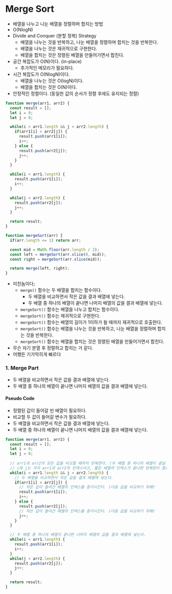 # Merge Sort
- 배열을 나누고 나눈 배열을 정렬하며 합치는 방법
- O(NlogN)
- Divide and Conquer (분할 정복) Strategy
  - 배열을 나누는 것을 반복하고, 나눈 배열을 정렬하며 합치는 것을 반복한다.
  - 배열을 나누는 것은 재귀적으로 구현한다.
  - 배열을 합치는 것은 정렬된 배열을 만들어가면서 합친다.
- 공간 복잡도가 O(N)이다. (in-place)
  - 추가적인 메모리가 필요하다.
- 시간 복잡도가 O(NlogN)이다.
  - 배열을 나누는 것은 O(logN)이다.
  - 배열을 합치는 것은 O(N)이다.
- 안정적인 정렬이다. (동일한 값의 순서가 정렬 후에도 유지되는 정렬)

```javascript
function merge(arr1, arr2) {
  const result = [];
  let i = 0;
  let j = 0;

  while(i < arr1.length && j < arr2.length) {
    if(arr1[i] < arr2[j]) {
      result.push(arr1[i]);
      i++;
    } else {
      result.push(arr2[j]);
      j++;
    }
  }

  while(i < arr1.length) {
    result.push(arr1[i]);
    i++;
  }

  while(j < arr2.length) {
    result.push(arr2[j]);
    j++;
  }

  return result;
}

function mergeSort(arr) {
  if(arr.length <= 1) return arr;

  const mid = Math.floor(arr.length / 2);
  const left = mergeSort(arr.slice(0, mid));
  const right = mergeSort(arr.slice(mid));

  return merge(left, right);
}
```
- 미친놈이다;
  - `merge()` 함수는 두 배열을 합치는 함수이다.
    - 두 배열을 비교하면서 작은 값을 결과 배열에 넣는다.
    - 두 배열 중 하나의 배열이 끝나면 나머지 배열의 값을 결과 배열에 넣는다.
  - `mergeSort()` 함수는 배열을 나누고 합치는 함수이다.
  - `mergeSort()` 함수는 재귀적으로 구현한다.
  - `mergeSort()` 함수는 배열의 길이가 1이하가 될 때까지 재귀적으로 호출한다.
  - `mergeSort()` 함수는 배열을 나누는 것을 반복하고, 나눈 배열을 정렬하며 합치는 것을 반복한다.
  - `mergeSort()` 함수는 배열을 합치는 것은 정렬된 배열을 만들어가면서 합친다.
- 무슨 자기 분열 후 정렬하고 합치는 거 같다.
- 어쨌든 기가막히게 빠르다

### 1. Merge Part
- 두 배열을 비교하면서 작은 값을 결과 배열에 넣는다.
- 두 배열 중 하나의 배열이 끝나면 나머지 배열의 값을 결과 배열에 넣는다.

#### Pseudo Code
- 정렬된 값이 들어갈 빈 배열이 필요하다.
- 비교할 두 값이 들어갈 변수가 필요하다.
- 두 배열을 비교하면서 작은 값을 결과 배열에 넣는다.
- 두 배열 중 하나의 배열이 끝나면 나머지 배열의 값을 결과 배열에 넣는다.


```javascript
function merge(arr1, arr2) {
  const result = [];
  let i = 0;
  let j = 0;
  
  // arr1과 arr2의 모든 값을 비교할 때까지 반복한다. (두 배열 중 하나의 배열이 끝날 때까지)
  // i와 j는 각각 arr1과 arr2의 인덱스이고, 짧은 배열의 인덱스가 끝나면 반복문이 종료된다.
  while(i < arr1.length && j < arr2.length) {
    // 두 배열을 비교하면서 작은 값을 결과 배열에 넣는다.
    if(arr1[i] < arr2[j]) {
      // 작은 값이 들어간 배열의 인덱스를 증가시킨다. (다음 값을 비교하기 위해)
      result.push(arr1[i]);
      i++;
    } else {
      result.push(arr2[j]);
      // 작은 값이 들어간 배열의 인덱스를 증가시킨다. (다음 값을 비교하기 위해)
      j++;
    }
  }

  // 두 배열 중 하나의 배열이 끝나면 나머지 배열의 값을 결과 배열에 넣는다.
  while(i < arr1.length) {
    result.push(arr1[i]);
    i++;
  }
  while(j < arr2.length) {
    result.push(arr2[j]);
    j++;
  }

  return result;
}
```
